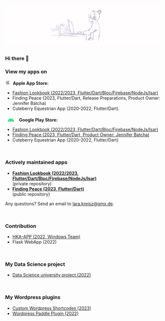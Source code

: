 ![Lara Kreisz Header](https://github.com/larakreisz/larakreisz/blob/main/20230423_155044_0000.png)
---------

### Hi there 👋

### View my apps on

<div><img src="https://github.com/larakreisz/larakreisz/blob/main/Apple_symbol.png" width="auto" height="17"/>&nbsp; <b>Apple App Store: </b></div>
<div>
   <ul>
    <li><a href="https://apps.apple.com/de/app/fashion-lookbook/id6444239032">Fashion Lookbook (2022/2023, Flutter/Dart/Bloc/Firebase/NodeJs/Isar)</a></li>
    <li>Finding Peace (2023, Flutter/Dart, Release Preparations, Product Owner: Jennifer Batcha)</li>
    <li>Cuteberry Equestrian App (2020-2022, Flutter/Dart)</li>
  </ul> 
</div>

<div><img src="https://github.com/larakreisz/larakreisz/blob/main/Android_symbol.png" width="auto" height="20"/>&nbsp;  <b>Google Play Store: </b></div>
<div>
   <ul>
    <li><a href="https://play.google.com/store/apps/details?id=com.larakreisz.fashionlookbook">Fashion Lookbook (2022/2023, Flutter/Dart/Bloc/Firebase/NodeJs/Isar)</a></li>
    <li><a href="https://play.google.com/store/apps/details?id=com.larakreisz.findingpeace">Finding Peace (2023, Flutter/Dart, Product Owner: Jennifer Batcha)</a></li>
    <li>Cuteberry Equestrian App (2020-2022, Flutter/Dart)</li>
  </ul> 
</div>
<div><br></div>

### Actively maintained apps

<div>
   <ul>
    <li><b><a href="https://github.com/larakreisz/fashionbook">Fashion Lookbook (2022/2023, Flutter/Dart/Bloc/Firebase/NodeJs/Isar)</a></b><br>(private repository)</li>
    <li><b><a href="https://github.com/larakreisz/FindingPeace">Finding Peace (2023, Flutter/Dart)</a></b><br>(public repository)<br></li>
  </ul> 
</div>

Any questions? Send an email to lara.kreisz@gmx.de.

<!-- // Make the below code active, if those repositories are private
<div>
   <ul>
    <li><b>Fashion Lookbook (2022/2023, Flutter/Dart/Bloc/Firebase/NodeJs)</b> <br> private repository</li>
    <li><b>Finding Peace (2023, Flutter/Dart)</b> <br>private repository<br></li>
  </ul> 
</div>

If you are interested to view those repositories, please write an email to lara.kreisz@gmx.de 

-->

<div><br></div>

### Contribution
+ <a href="https://apps.microsoft.com/store/detail/hkaapp/9WZDNCRDCPB3">HKA-APP (2022, Windows Team)</a>  
+ Flask WebApp (2022)

<div><br></div>

### My Data Science project
+ [Data Science university project (2022)](https://github.com/larakreisz/data_science_project_2022)

<div><br></div>

### My Wordpress plugins
+ [Custom Wordpress Shortcodes (2023)](https://github.com/larakreisz/wordpress_shortcode_auswahl_thesen)
+ [Wordpress Paddle Plugin (2022)](https://github.com/larakreisz/wordpress-paddle-plugin)

<div><br></div>



<!--
**larakreisz/larakreisz** is a ✨ _special_ ✨ repository because its `README.md` (this file) appears on your GitHub profile.

Here are some ideas to get you started:

🤖
🍎

- 🔭 I’m currently working on ...
- 🌱 I’m currently learning ...
- 👯 I’m looking to collaborate on ...
- 🤔 I’m looking for help with ...
- 💬 Ask me about ...
- 📫 How to reach me: ...
- 😄 Pronouns: ...
- ⚡ Fun fact: ...
-->
